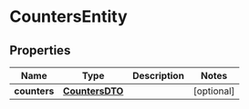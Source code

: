 

# CountersEntity

## Properties

Name | Type | Description | Notes
------------ | ------------- | ------------- | -------------
**counters** | [**CountersDTO**](CountersDTO.md) |  |  [optional]



